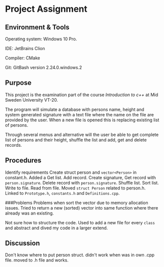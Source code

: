 # Project Assignment

## Environment & Tools
Operating system: Windows 10 Pro.

IDE: JetBrains Clion

Compiler: CMake

Git: GitBash version 2.24.0.windows.2

## Purpose
This project is the examination part of the course _Introduction to c++_ at Mid Sweden University VT-20.
 
The program will simulate a database with persons name, height and system generated signature with a text file where the name on the file are provided by the user.
When a new file is opened this is replacing existing list of persons.

Through several menus and alternative will the user be able to get complete list of persons and their height, shuffle the list and add, get and delete records. 

## Procedures
Identify requirements
Create struct person and `vector<Person>` in constant.h.
Added a 
Get list. Add record. Create signature,
Get record with `person.signature`. Delete record with `person.signature`. 
Shuffle list.  Sort list. 
Write to file. Read from file.
Moved `struct Person` related to person.h. Linked to `Prototype.h`, `constants.h` and `Definitions.cpp`.


###Problems 
Problems when sort the vector due to memory allocation issues. Tried to return a new (sorted) vector into same function where there already was an existing. 

Not sure how to structure the code. Used to add a new file for every `class` and abstract and dived my code in a larger extend.

## Discussion
Don't know where to put person struct. didn't work when was in own .cpp file. moved to .h file and works. 
